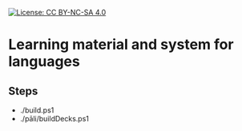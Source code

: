 [![License: CC BY-NC-SA 4.0](https://img.shields.io/badge/License-CC%20BY--NC--SA%204.0-lightgrey.svg)](https://creativecommons.org/licenses/by-nc-sa/4.0/)

# Learning material and system for languages

## Steps

- ./build.ps1
- ./pāli/buildDecks.ps1
